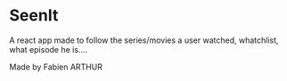 # SeenIt

A react app made to follow the series/movies a user watched, whatchlist, what episode he is....


Made by Fabien ARTHUR